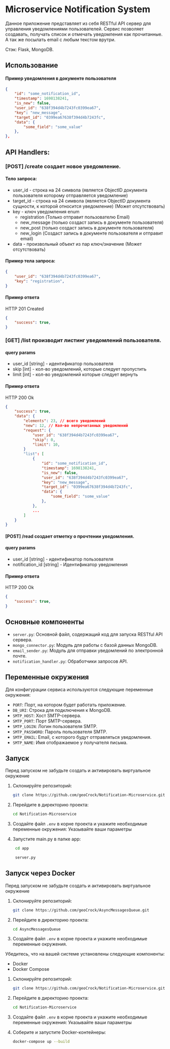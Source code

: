 # Microservice Notification System

Данное приложение представляет из себя RESTful API сервер для управления уведомлениями пользователей. Сервис позволяет создавать, получать список и отмечать уведомления как прочитанные. А так же посылать email с любым текстом врутри.
  
Стэк: Flask, MongoDB.

## Использование
#### Пример уведомления в документе пользователя
```json
{
    "id": "some_notification_id",
    "timestamp": 1698138241,
    "is_new": false,
    "user_id": "638f394d4b7243fc0399ea67",
    "key": "new_message",
    "target_id": "0399ea67638f394d4b7243fc",
    "data": {
        "some_field": "some_value"
    },
},
```
## API Handlers: 

### [POST] /create создает новое уведомление.

#### Тело запроса:

- user_id - строка на 24 символа (является ObjectID документа пользователя которому отправляется уведомление)
- target_id - строка на 24 символа (является ObjectID документа сущности, к которой относится уведомление) (Может отсутствовать)
- key - ключ уведомления enum
    - registration (Только отправит пользователю Email)
    - new_message (только создаст запись в документе пользователя)
    - new_post (только создаст запись в документе пользователя)
    - new_login (Создаст запись в документе пользователя и отправит email)
- data - произвольный объект из пар ключ/значение (Может отсутствовать)

#### Пример тела запроса:

```json
{
    "user_id": "638f394d4b7243fc0399ea67",
    "key": "registration",
}
```

#### Пример ответа

HTTP 201 Created

```json
{
    "success": true,
}
```

### [GET] /list производит листинг уведомлений пользователя.

#### query params
- user_id [string] - идентификатор пользователя
- skip [int] - кол-во уведомлений, которые следует пропустить
- limit [int] - кол-во уведомлений которые следует вернуть

#### Пример ответа

HTTP 200 Ok

```json
{
    "success": true,
    "data": {
        "elements": 23, // всего уведомлений
        "new": 12, // Кол-во непрочитанных уведомлений
        "request": {
            "user_id": "638f394d4b7243fc0399ea67",
            "skip": 0,
            "limit": 10,
        }
        "list": [
            {
                "id": "some_notification_id",
                "timestamp": 1698138241,
                "is_new": false,
                "user_id": "638f394d4b7243fc0399ea67",
                "key": "new_message",
                "target_id": "0399ea67638f394d4b7243fc",
                "data": {
                    "some_field": "some_value"
                },
            },
            ...
        ]
    }
}
```

#### [POST] /read создает отметку о прочтении уведомления.

#### query params
- user_id [string] - идентификатор пользователя
- notification_id [string] - Идентификатор уведомления

#### Пример ответа

HTTP 200 Ok

```json
{
    "success": true,
}
```


## Основные компоненты

- `server.py`: Основной файл, содержащий код для запуска RESTful API сервера.
- `mongo_connector.py`: Модуль для работы с базой данных MongoDB.
- `email_sender.py`: Модуль для отправки уведомлений по электронной почте.
- `notification_handler.py`: Обработчики запросов API.

## Переменные окружения

Для конфигурации сервиса используются следующие переменные окружения:

- `PORT`: Порт, на котором будет работать приложение.
- `DB_URI`: Строка для подключения к MongoDB.
- `SMTP_HOST`: Хост SMTP-сервера.
- `SMTP_PORT`: Порт SMTP-сервера.
- `SMTP_LOGIN`: Логин пользователя SMTP.
- `SMTP_PASSWORD`: Пароль пользователя SMTP.
- `SMTP_EMAIL`: Email, с которого будут отправляться уведомления.
- `SMTP_NAME`: Имя отображаемое у получателя письма.

## Запуск

Перед запуском не забудьте создать и активировать виртуальное окружение

1. Склонируйте репозиторий:

    ```bash
    git clone https://github.com/geoCrock/Notification-Microservice.git
    ```

2. Перейдите в директорию проекта:

    ```bash
    cd Notification-Microservice
    ```

3. Создайте файл `.env` в корне проекта и укажите необходимые переменные окружения:
   Указывайте ваши параметры
   
5. Запустите main.py в папке app:
   ```bash
    cd app
    ```

   ```bash
    server.py
    ```
   

## Запуск через Docker

Перед запуском не забудьте создать и активировать виртуальное окружение

1. Склонируйте репозиторий:

    ```bash
    git clone https://github.com/geoCrock/AsyncMessagesQueue.git
    ```

2. Перейдите в директорию проекта:

    ```bash
    cd AsyncMessagesQueue
    ```

3. Создайте файл `.env` в корне проекта и укажите необходимые переменные окружения.


Убедитесь, что на вашей системе установлены следующие компоненты:

- Docker
- Docker Compose

1. Склонируйте репозиторий:

    ```bash
    git clone https://github.com/geoCrock/Notification-Microservice.git
    ```

2. Перейдите в директорию проекта:

    ```bash
    cd Notification-Microservice
    ```

3. Создайте файл `.env` в корне проекта и укажите необходимые переменные окружения:
   Указывайте ваши параметры

5. Соберите и запустите Docker-контейнеры:

    ```bash
    docker-compose up --build
    ```
    
